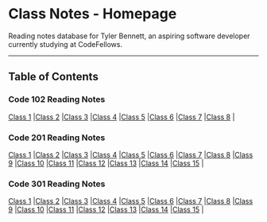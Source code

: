 # Class Notes - Homepage

Reading notes database for Tyler Bennett, an aspiring software developer currently studying at CodeFellows.

---

## Table of Contents

### Code 102 Reading Notes

[Class 1](102/class1.md) |[Class 2](102/class2) |[Class 3](102/class3) |[Class 4](102/class4) |[Class 5](102/class5) |[Class 6](102/class6) |[Class 7](102/class7) |[Class 8](102/class8) |

### Code 201 Reading Notes

[Class 1](201/class1) |[Class 2](201/class2) |[Class 3](201/class3) |[Class 4](201/class4) |[Class 5](201/class5) |[Class 6](201/class6) |[Class 7](201/class7) |[Class 8](201/class8) |[Class 9](201/class9) |[Class 10](201/class10) |[Class 11](201/class11) |[Class 12](201/class12) |[Class 13](201/class13) |[Class 14](201/class14) |[Class 15](201/class15) |

### Code 301 Reading Notes

[Class 1](301/class1) |[Class 2](301/class2) |[Class 3](301/class3) |[Class 4](301/class4) |[Class 5](301/class5) |[Class 6](301/class6) |[Class 7](301/class7) |[Class 8](301/class8) |[Class 9](301/class9) |[Class 10](301/class10) |[Class 11](301/class11) |[Class 12](301/class12) |[Class 13](301/class13) |[Class 14](301/class14) |[Class 15](301/class15) |